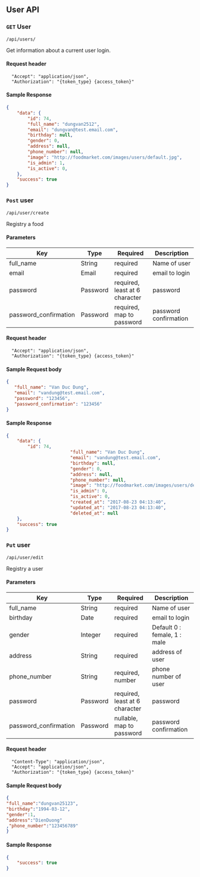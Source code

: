 ## User API

### `GET` User
```
/api/users/
```
Get information about a current user login.

#### Request header
```
  "Accept": "application/json",
  "Authorization": "{token_type} {access_token}"
```
#### Sample Response
```json
{
    "data": {
        "id": 74,
        "full_name": "dungvan2512",
        "email": "dungvan@test.email.com",
        "birthday": null,
        "gender": 0,
        "address": null,
        "phone_number": null,
        "image": "http://foodmarket.com/images/users/default.jpg",
        "is_admin": 1,
        "is_active": 0,
    },
    "success": true
}
```

### `Post` user
```
/api/user/create
```
Registry a food

#### Parameters
| Key | Type | Required | Description |
|---|---|---|---|
| full_name | String | required | Name of user |
| email | Email | required | email to login |
| password | Password | required, least at 6 character | password |
| password_confirmation | Password | required, map to password | password confirmation |

#### Request header
```
  "Accept": "application/json",
  "Authorization": "{token_type} {access_token}"
```

#### Sample Request body
```json
{
   "full_name": "Van Duc Dung",
   "email": "vandung@test.email.com",
   "password": "123456",
   "password_confirmation": "123456"
}
```

#### Sample Response
```json
{
    "data": {
        "id": 74,
                        "full_name": "Van Duc Dung",
                        "email": "vandung@test.email.com",
                        "birthday": null,
                        "gender": 0,
                        "address": null,
                        "phone_number": null,
                        "image": "http://foodmarket.com/images/users/default.jpg",
                        "is_admin": 0,
                        "is_active": 0,
                        "created_at": "2017-08-23 04:13:40",
                        "updated_at": "2017-08-23 04:13:40",
                        "deleted_at": null
    },
    "success": true
}
```
### `Put` user
```
/api/user/edit
```
Registry a user

#### Parameters
| Key | Type | Required | Description |
|---|---|---|---|
| full_name | String | required | Name of user |
| birthday | Date | required | email to login |
| gender | Integer | required | Default 0 : female, 1 : male  |
| address | String | required | address of user |
| phone_number | String | required, number | phone number of user |
| password | Password | required, least at 6 character | password |
| password_confirmation | Password | nullable, map to password | password confirmation |

#### Request header
```
  "Content-Type": "application/json",
  "Accept": "application/json",
  "Authorization": "{token_type} {access_token}"
```

#### Sample Request body
```json
{
"full_name":"dungvan25123",
"birthday":"1994-03-12",
"gender":1,
"address":"DienDuong"
,"phone_number":"123456789"	
}
```

#### Sample Response
```json
{
    "success": true
}
```
